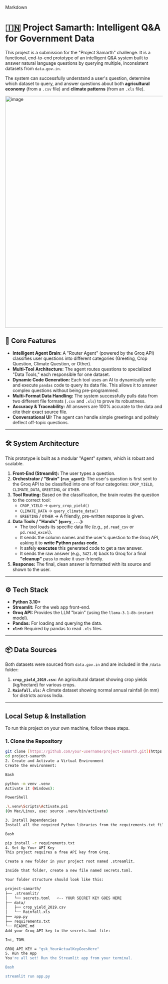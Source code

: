 Markdown

# 🇮🇳 Project Samarth: Intelligent Q&A for Government Data

This project is a submission for the "Project Samarth" challenge. It is a functional, end-to-end prototype of an intelligent Q&A system built to answer natural language questions by querying multiple, inconsistent datasets from `data.gov.in`.

The system can successfully understand a user's question, determine which dataset to query, and answer questions about both **agricultural economy** (from a `.csv` file) and **climate patterns** (from an `.xls` file).

<img width="1479" height="738" alt="image" src="https://github.com/user-attachments/assets/9f5e51b3-a324-4e80-a8fb-6bfa0136e850" />


## 🚀 Core Features

* **Intelligent Agent Brain:** A "Router Agent" (powered by the Groq API) classifies user questions into different categories (Greeting, Crop Question, Climate Question, or Other).
* **Multi-Tool Architecture:** The agent routes questions to specialized "Data Tools," each responsible for one dataset.
* **Dynamic Code Generation:** Each tool uses an AI to dynamically write and execute `pandas` code to query its data file. This allows it to answer complex questions without being pre-programmed.
* **Multi-Format Data Handling:** The system successfully pulls data from two different file formats (`.csv` and `.xls`) to prove its robustness.
* **Accuracy & Traceability:** All answers are 100% accurate to the data and cite their exact source file.
* **Conversational UI:** The agent can handle simple greetings and politely deflect off-topic questions.

---

## 🛠️ System Architecture

This prototype is built as a modular "Agent" system, which is robust and scalable.

1.  **Front-End (Streamlit):** The user types a question.
2.  **Orchestrator / "Brain" (`run_agent`):** The user's question is first sent to the Groq API to be classified into one of four categories: `CROP_YIELD`, `CLIMATE_DATA`, `GREETING`, or `OTHER`.
3.  **Tool Routing:** Based on the classification, the brain routes the question to the correct tool:
    * `CROP_YIELD` → `query_crop_yield()`
    * `CLIMATE_DATA` → `query_climate_data()`
    * `GREETING` / `OTHER` → A friendly, pre-written response is given.
4.  **Data Tools / "Hands" (`query_...`):**
    * The tool loads its specific data file (e.g., `pd.read_csv` or `pd.read_excel`).
    * It sends the column names and the user's question to the Groq API, asking it to **write Python `pandas` code**.
    * It safely **executes** this generated code to get a raw answer.
    * It sends the raw answer (e.g., `3421.0`) back to Groq for a final **"cleanup"** pass to make it user-friendly.
5.  **Response:** The final, clean answer is formatted with its source and shown to the user.

---

## ⚙️ Tech Stack

* **Python 3.10+**
* **Streamlit:** For the web app front-end.
* **Groq API:** Provides the LLM "brain" (using the `llama-3.1-8b-instant` model).
* **Pandas:** For loading and querying the data.
* **`xlrd`:** Required by pandas to read `.xls` files.

---

## 📦 Data Sources

Both datasets were sourced from `data.gov.in` and are included in the `/data` folder:

1.  **`crop_yield_2019.csv`:** An agricultural dataset showing crop yields (kg/hectare) for various crops.
2.  **`Rainfall.xls`:** A climate dataset showing normal annual rainfall (in mm) for districts across India.

---

## Local Setup & Installation

To run this project on your own machine, follow these steps.

### 1. Clone the Repository

```bash
git clone [https://github.com/your-username/project-samarth.git](https://github.com/your-username/project-samarth.git)
cd project-samarth
2. Create and Activate a Virtual Environment
Create the environment:

Bash

python -m venv .venv
Activate it (Windows):

PowerShell

.\.venv\Scripts\Activate.ps1
(On Mac/Linux, use: source .venv/bin/activate)

3. Install Dependencies
Install all the required Python libraries from the requirements.txt file.

Bash

pip install -r requirements.txt
4. Set Up Your API Key
This project requires a free API key from Groq.

Create a new folder in your project root named .streamlit.

Inside that folder, create a new file named secrets.toml.

Your folder structure should look like this:

project-samarth/
├── .streamlit/
│   └── secrets.toml   <-- YOUR SECRET KEY GOES HERE
├── data/
│   ├── crop_yield_2019.csv
│   └── Rainfall.xls
├── app.py
├── requirements.txt
└── README.md
Add your Groq API key to the secrets.toml file:

Ini, TOML

GROQ_API_KEY = "gsk_YourActualKeyGoesHere"
5. Run the App
You're all set! Run the Streamlit app from your terminal.

Bash

streamlit run app.py
